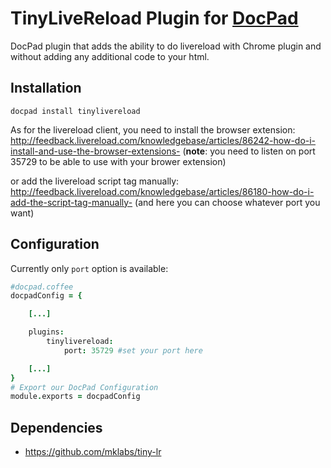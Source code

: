 # TinyLiveReload Plugin for [DocPad](http://docpad.org)

DocPad plugin that adds the ability to do livereload with Chrome plugin and without adding any additional code to your html.

## Installation

	docpad install tinylivereload

As for the livereload client, you need to install the browser extension:
http://feedback.livereload.com/knowledgebase/articles/86242-how-do-i-install-and-use-the-browser-extensions-
(**note**: you need to listen on port 35729 to be able to use with your
brower extension)

or add the livereload script tag manually:
http://feedback.livereload.com/knowledgebase/articles/86180-how-do-i-add-the-script-tag-manually-
(and here you can choose whatever port you want)

## Configuration

Currently only `port` option is available:

```coffeescript
#docpad.coffee
docpadConfig = {

	[...]

	plugins:
		tinylivereload:
			port: 35729 #set your port here

	[...]
}
# Export our DocPad Configuration
module.exports = docpadConfig
```


## Dependencies

* https://github.com/mklabs/tiny-lr